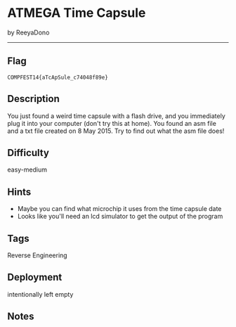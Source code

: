 # ATMEGA Time Capsule

by ReeyaDono

---

## Flag

```
COMPFEST14{aTcApSule_c74048f89e}
```

## Description
You just found a weird time capsule with a flash drive, and you immediately plug it into your computer (don't try this at home). You found an asm file and a txt file created on 8 May 2015. Try to find out what the asm file does!

## Difficulty
easy-medium

## Hints
* Maybe you can find what microchip it uses from the time capsule date
* Looks like you'll need an lcd simulator to get the output of the program

## Tags
Reverse Engineering

## Deployment
intentionally left empty

## Notes

